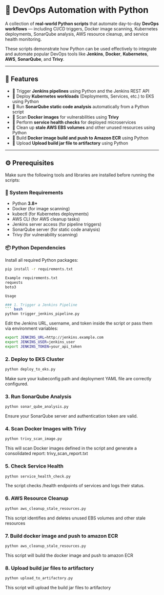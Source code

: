 # 🚀 DevOps Automation with Python

A collection of **real-world Python scripts** that automate day-to-day **DevOps workflows** — including CI/CD triggers, Docker image scanning, Kubernetes deployments, SonarQube analysis, AWS resource cleanup, and service health monitoring.

These scripts demonstrate how Python can be used effectively to integrate and automate popular DevOps tools like **Jenkins**, **Docker**, **Kubernetes**, **AWS**, **SonarQube**, and **Trivy**.

---

## 🧩 Features

- 🔹 Trigger **Jenkins pipelines** using Python and the Jenkins REST API  
- 🔹 Deploy **Kubernetes workloads** (Deployments, Services, etc.) to EKS using Python  
- 🔹 Run **SonarQube static code analysis** automatically from a Python script  
- 🔹 Scan **Docker images** for vulnerabilities using **Trivy**  
- 🔹 Perform **service health checks** for deployed microservices  
- 🔹 Clean up **stale AWS EBS volumes** and other unused resources using Python
- 🔹 Build **Docker image build and push to Amazon ECR** using Python
- 🔹 Upload **Upload build jar file to artifactory** using Python

---

## ⚙️ Prerequisites

Make sure the following tools and libraries are installed before running the scripts:

### 🧰 System Requirements
- Python **3.8+**
- Docker (for image scanning)
- kubectl (for Kubernetes deployments)
- AWS CLI (for AWS cleanup tasks)
- Jenkins server access (for pipeline triggers)
- SonarQube server (for static code analysis)
- Trivy (for vulnerability scanning)

### 📦 Python Dependencies
Install all required Python packages:
```bash
pip install -r requirements.txt

Example requirements.txt
requests
boto3

Usage

### 1. Trigger a Jenkins Pipeline
``` bash
python trigger_jenkins_pipeline.py
```
Edit the Jenkins URL, username, and token inside the script or pass them via environment variables:
``` bash
export JENKINS_URL=http://jenkins.example.com
export JENKINS_USER=jenkins_user
export JENKINS_TOKEN=your_api_token
```
### 2. Deploy to EKS Cluster
``` bash
python deploy_to_eks.py
```
Make sure your kubeconfig path and deployment YAML file are correctly configured.

### 3. Run SonarQube Analysis
``` bash
python sonar_qube_analysis.py
```
Ensure your SonarQube server and authentication token are valid.

### 4. Scan Docker Images with Trivy
``` bash
python trivy_scan_image.py
```
This will scan Docker images defined in the script and generate a consolidated report:
trivy_scan_report.txt

### 5. Check Service Health
``` bash
python service_health_check.py
```
The script checks /health endpoints of services and logs their status.

### 6. AWS Resource Cleanup
``` bash
python aws_cleanup_stale_resources.py
```
This script identifies and deletes unused EBS volumes and other stale resources

### 7. Build docker image and push to amazon ECR
``` bash
python aws_cleanup_stale_resources.py
```
This script will build the docker image and push to amazon ECR

### 8. Upload build jar files to artifactory
``` bash
python upload_to_artifactory.py
```
This script will upload the build jar files to artifactory

